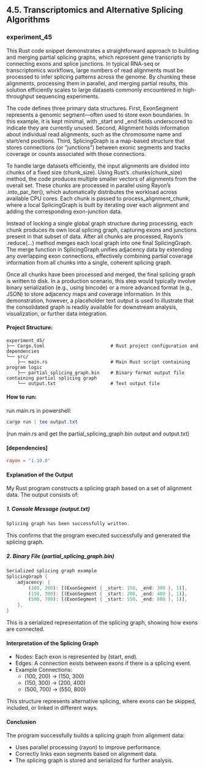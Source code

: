 ## 4.5. Transcriptomics and Alternative Splicing Algorithms

### experiment_45

This Rust code snippet demonstrates a straightforward approach to building and merging partial splicing graphs, which represent gene transcripts by connecting exons and splice junctions. In typical RNA-seq or transcriptomics workflows, large numbers of read alignments must be processed to infer splicing patterns across the genome. By chunking these alignments, processing them in parallel, and merging partial results, this solution efficiently scales to large datasets commonly encountered in high-throughput sequencing experiments.

The code defines three primary data structures. First, ExonSegment represents a genomic segment—often used to store exon boundaries. In this example, it is kept minimal, with _start and _end fields underscored to indicate they are currently unused. Second, Alignment holds information about individual read alignments, such as the chromosome name and start/end positions. Third, SplicingGraph is a map-based structure that stores connections (or “junctions”) between exonic segments and tracks coverage or counts associated with those connections.

To handle large datasets efficiently, the input alignments are divided into chunks of a fixed size (chunk_size). Using Rust’s .chunks(chunk_size) method, the code produces multiple smaller vectors of alignments from the overall set. These chunks are processed in parallel using Rayon’s .into_par_iter(), which automatically distributes the workload across available CPU cores. Each chunk is passed to process_alignment_chunk, where a local SplicingGraph is built by iterating over each alignment and adding the corresponding exon-junction data.

Instead of locking a single global graph structure during processing, each chunk produces its own local splicing graph, capturing exons and junctions present in that subset of data. After all chunks are processed, Rayon’s .reduce(...) method merges each local graph into one final SplicingGraph. The merge function in SplicingGraph unifies adjacency data by extending any overlapping exon connections, effectively combining partial coverage information from all chunks into a single, coherent splicing graph.

Once all chunks have been processed and merged, the final splicing graph is written to disk. In a production scenario, this step would typically involve binary serialization (e.g., using bincode) or a more advanced format (e.g., JSON) to store adjacency maps and coverage information. In this demonstration, however, a placeholder text output is used to illustrate that the consolidated graph is readily available for downstream analysis, visualization, or further data integration.

#### Project Structure:

```plaintext
experiment_45/
├── Cargo.toml                        # Rust project configuration and dependencies
└── src/
    ├── main.rs                       # Main Rust script containing program logic
    ├── partial_splicing_graph.bin    # Binary format output file containing partial splicing graph
    └── output.txt                    # Text output file
```

#### How to run:

run main.rs in powershell:

```powershell
cargo run | tee output.txt
```
(run main.rs and get the partial_splicing_graph.bin output and output.txt)

#### [dependencies]

```toml
rayon = "1.10.0"
```

#### Explanation of the Output
My Rust program constructs a splicing graph based on a set of alignment data. The output consists of:

##### 1. Console Message (output.txt)

```rust
Splicing graph has been successfully written.
```

This confirms that the program executed successfully and generated the splicing graph.

##### 2. Binary File (partial_splicing_graph.bin)

```rust
Serialized splicing graph example
SplicingGraph {
    adjacency: {
        (100, 200): [(ExonSegment { _start: 150, _end: 300 }, 1)],
        (150, 300): [(ExonSegment { _start: 200, _end: 400 }, 1)],
        (500, 700): [(ExonSegment { _start: 550, _end: 800 }, 1)],
    },
}
```

This is a serialized representation of the splicing graph, showing how exons are connected.

#### Interpretation of the Splicing Graph
* Nodes: Each exon is represented by (start, end).
* Edges: A connection exists between exons if there is a splicing event.
* Example Connections:
  * (100, 200) → (150, 300)
  * (150, 300) → (200, 400)
  * (500, 700) → (550, 800)

This structure represents alternative splicing, where exons can be skipped, included, or linked in different ways.

#### Conclusion
The program successfully builds a splicing graph from alignment data:

* Uses parallel processing (rayon) to improve performance.
* Correctly links exon segments based on alignment data.
* The splicing graph is stored and serialized for further analysis.
